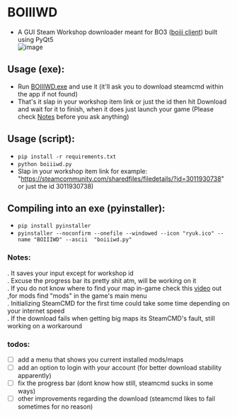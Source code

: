 # BOIIIWD
- A GUI Steam Workshop downloader meant for BO3 ([boiii client](https://github.com/Ezz-lol/boiii-free)) built using PyQt5 <br>
![image](https://github.com/faroukbmiled/BOIIIWD/assets/51106560/d66a09bf-9601-4443-a08e-217721671adb)

## Usage (exe):
- Run [BOIIIWD.exe](https://github.com/faroukbmiled/BOIIIWD/releases/latest/download/Release.zip) and use it (it'll ask you to download steamcmd within the app if not found)
- That's it slap in your workshop item link or just the id then hit Download and wait for it to finish, when it does just launch your game (Please check [Notes](#notes) before you ask anything)

## Usage (script):
- ```pip install -r requirements.txt```
- ```python boiiiwd.py```
- Slap in your workshop item link for example: "https://steamcommunity.com/sharedfiles/filedetails/?id=3011930738" or just the id 3011930738)

## Compiling into an exe (pyinstaller):
- ```pip install pyinstaller```
- ```pyinstaller --noconfirm --onefile --windowed --icon "ryuk.ico" --name "BOIIIWD" --ascii  "boiiiwd.py"```

<a name="notes"></a>
### Notes:
. It saves your input except for workshop id <br>
. Excuse the progress bar its pretty shit atm, will be working on it <br>
. If you do not know where to find your map in-game check this [video](https://youtu.be/XIQjfXXlgQs?t=260) out ,for mods find "mods" in the game's main menu <br>
. Initializing SteamCMD for the first time could take some time depending on your internet speed <br>
. If the download fails when getting big maps its SteamCMD's fault, still working on a workaround <br>

### todos:
- [ ] add a menu that shows you current installed mods/maps
- [ ] add an option to login with your account (for better download stability apparently)
- [ ] fix the progress bar (dont know how still, steamcmd sucks in some ways)
- [ ] other improvements regarding the download (steamcmd likes to fail sometimes for no reason)
